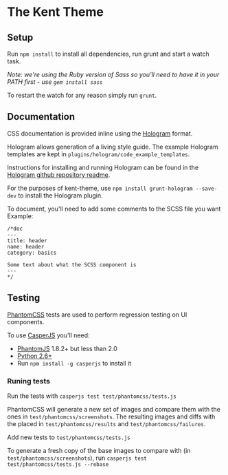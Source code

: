 # The Kent Theme

## Setup

Run `npm install` to install all dependencies, run grunt and start a watch task.

*Note: we're using the Ruby version of Sass so you'll need to have it in your PATH first - use `gem install sass`*

To restart the watch for any reason simply run `grunt`.

## Documentation

CSS documentation is provided inline using the [Hologram](http://trulia.github.io/hologram/) format.

Hologram allows generation of a living style guide. The example Hologram templates are kept in `plugins/hologram/code_example_templates`.

Instructions for installing and running Hologram can be found in the [Hologram github repository readme](https://github.com/trulia/hologram/blob/master/README.md).

For the purposes of kent-theme, use `npm install grunt-hologram --save-dev` to install the Hologram plugin.

To document, you'll need to add some comments to the SCSS file you want
Example:

```
/*doc
---
title: header
name: header
category: basics

Some text about what the SCSS component is
---
*/
```

## Testing

[PhantomCSS](https://github.com/Huddle/PhantomCSS) tests are used to perform regression testing on UI components.

To use [CasperJS](http://casperjs.org/) you'll need:
- [PhantomJS](http://phantomjs.org/) 1.8.2+ but less than 2.0
- [Python 2.6+](https://www.python.org/downloads/)
- Run `npm install -g casperjs` to install it

### Runing tests
Run the tests with `casperjs test test/phantomcss/tests.js`

PhantomCSS will generate a new set of images and compare them with the ones in `test/phantomcss/screenshots`. The resulting images and diffs with the placed in `test/phantomcss/results` and `test/phantomcss/failures`.

Add new tests to `test/phantomcss/tests.js`

To generate a fresh copy of the base images to compare with (in `test/phantomcss/screenshots`), run `casperjs test test/phantomcss/tests.js --rebase`

